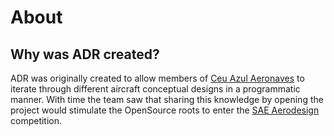 # About

## Why was ADR created?

ADR was originally created to allow members of
[Ceu Azul Aeronaves](http://www.aerodesign.ufsc.br/) to iterate
through different aircraft conceptual designs in a programmatic manner. With
time the team saw that sharing this knowledge by opening the project would
stimulate the OpenSource roots to enter the 
[SAE Aerodesign](http://portal.saebrasil.org.br/programas-estudantis/sae-brasil-aerodesign) 
competition.
